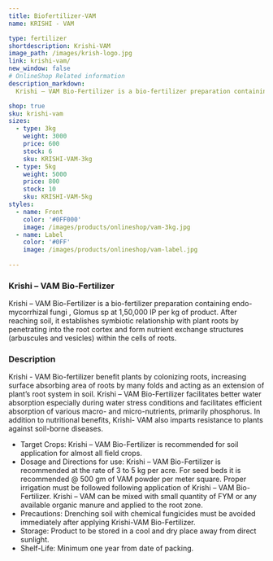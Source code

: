 ```yaml
---
title: Biofertilizer-VAM
name: KRISHI - VAM

type: fertilizer
shortdescription: Krishi-VAM
image_path: /images/krish-logo.jpg
link: krishi-vam/
new_window: false
# OnlineShop Related information
description_markdown:
  Krishi – VAM Bio-Fertilizer is a bio-fertilizer preparation containing endo-mycorrhizal fungi , Glomus sp at 1,50,000 IP per kg of product. After reaching soil, it establishes symbiotic relationship with plant roots by penetrating into the root cortex and form nutrient exchange structures (arbuscules and vesicles) within the cells of roots.

shop: true
sku: krishi-vam
sizes:
  - type: 3kg
    weight: 3000
    price: 600
    stock: 6
    sku: KRISHI-VAM-3kg
  - type: 5kg
    weight: 5000
    price: 800
    stock: 10
    sku: KRISHI-VAM-5kg
styles:
  - name: Front
    color: '#0FF000'
    image: /images/products/onlineshop/vam-3kg.jpg
  - name: Label
    color: '#0FF'
    image: /images/products/onlineshop/vam-label.jpg
  
---
```

###  Krishi – VAM Bio-Fertilizer
 Krishi – VAM Bio-Fertilizer is a bio-fertilizer preparation containing endo-mycorrhizal fungi , Glomus sp at 1,50,000 IP per kg of product. After reaching soil, it establishes symbiotic relationship with plant roots by penetrating into the root cortex and form nutrient exchange structures (arbuscules and vesicles) within the cells of roots.

### Description
Krishi - VAM Bio-fertilizer benefit plants by colonizing roots, increasing surface absorbing area of roots by many folds and acting as an extension of plant’s root system in soil. Krishi – VAM Bio-Fertilizer facilitates better water absorption especially during water stress conditions and facilitates efficient absorption of various macro- and micro-nutrients, primarily phosphorus. In addition to nutritional benefits, Krishi- VAM also imparts resistance to plants against soil-borne diseases.

- Target Crops: Krishi – VAM Bio-Fertilizer is recommended for soil application for almost all field crops.
- Dosage and Directions for use: Krishi – VAM Bio-Fertilizer is recommended at the rate of 3 to 5 kg per acre. For seed beds it is recommended @ 500 gm of VAM powder per meter square. Proper irrigation must be followed following application of Krishi – VAM Bio-Fertilizer. Krishi – VAM can be mixed with small quantity of FYM or any available organic manure and applied to the root zone.
- Precautions: Drenching soil with chemical fungicides must be avoided immediately after applying Krishi-VAM Bio-Fertilizer.
- Storage: Product to be stored in a cool and dry place away from direct sunlight.
- Shelf-Life: Minimum one year from date of packing.
